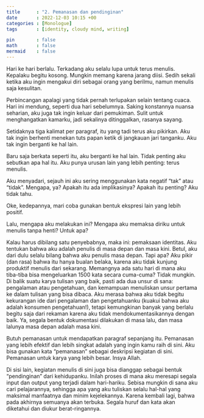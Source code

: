 ```yaml
---
title      : "2. Pemanasan dan pendinginan"
date       : 2022-12-03 10:15 +00
categories : [Monologue]
tags       : [identity, cloudy mind, writing]

pin        : false
math       : false
mermaid    : false
---
```


Hari ke hari berlalu. Terkadang aku selalu lupa untuk terus menulis. Kepalaku begitu kosong. Mungkin memang karena jarang diisi. Sedih sekali ketika aku ingin mengakui diri sebagai orang yang berilmu, namun menulis saja kesulitan.

Perbincangan apalagi yang tidak pernah terlupakan selain tentang cuaca. Hari ini mendung, seperti dua hari sebelumnya. Saking konstannya nuansa seharian, aku juga tak ingin keluar dari pemukiman. Sulit untuk menghangatkan kamarku, jadi sekalinya ditinggalkan, rasanya sayang.

Setidaknya tiga kalimat per paragraf, itu yang tadi terus aku pikirkan. Aku tak ingin berhenti menekan tuts papan ketik di jangkauan jari tanganku. Aku tak ingin berganti ke hal lain.

Baru saja berkata seperti itu, aku berganti ke hal lain. Tidak penting aku sebutkan apa hal itu. Aku punya urusan lain yang lebih penting: terus menulis.

Aku menyadari, sejauh ini aku sering menggunakan kata negatif “tak” atau “tidak”. Mengapa, ya? Apakah itu ada implikasinya? Apakah itu penting? Aku tidak tahu.

Oke, kedepannya, mari coba gunakan bentuk ekspresi lain yang lebih positif.

Lalu, mengapa aku melakukan ini? Mengapa aku memaksa diriku untuk menulis tanpa henti? Untuk apa?

Kalau harus dibilang satu penyebabnya, maka ini: pemaksaan identitas. Aku tentukan bahwa aku adalah penulis di masa depan dan masa kini. Betul, aku dari dulu selalu bilang bahwa aku penulis masa depan. Tapi apa? Aku pikir (dan rasa) bahwa itu hanya bualan belaka, karena aku tidak kunjung produktif menulis dari sekarang. Memangnya ada satu hari di mana aku tiba-tiba bisa mengeluarkan 1500 kata secara cuma-cuma? Tidak mungkin. Di balik suatu karya tulisan yang baik, pasti ada dua unsur di sana: pengalaman atau pengetahuan, dan kemampuan menuliskan unsur pertama ke dalam tulisan yang bisa dibaca. Aku merasa bahwa aku tidak begitu kekurangan ide dari pengalaman dan pengetahuanku (kuakui bahwa aku adalah konsumen pengetahuan!), tetapi kemungkinan banyak yang berlalu begitu saja dari rekaman karena aku tidak mendokumentasikannya dengan baik. Ya, segala bentuk dokumentasi dilakukan di masa lalu, dan masa lalunya masa depan adalah masa kini.

Butuh pemanasan untuk mendapatkan paragraf sepanjang itu. Pemanasan yang lebih efektif dan lebih singkat adalah yang ingin kamu raih di sini. Aku bisa gunakan kata “pemanasan” sebagai deskripsi kegiatan di sini. Pemanasan untuk karya yang lebih besar. Insya Allah.

Di sisi lain, kegiatan menulis di sini juga bisa dianggap sebagai bentuk “pendinginan” dari kehidupanku. Inilah proses di mana aku meresapi segala input dan output yang terjadi dalam hari-hariku. Sebisa mungkin di sana aku cari pelajarannya, sehingga apa yang aku tuliskan selalu hal-hal yang maksimal manfaatnya dan minim kejelekannya. Karena kembali lagi, bahwa pada akhirnya semuanya akan terbuka. Segala huruf dan kata akan diketahui dan diukur berat-ringannya.